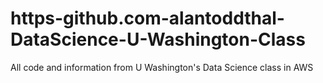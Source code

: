 # https-github.com-alantoddthal-DataScience-U-Washington-Class
All code and information from U Washington's Data Science class in AWS 
